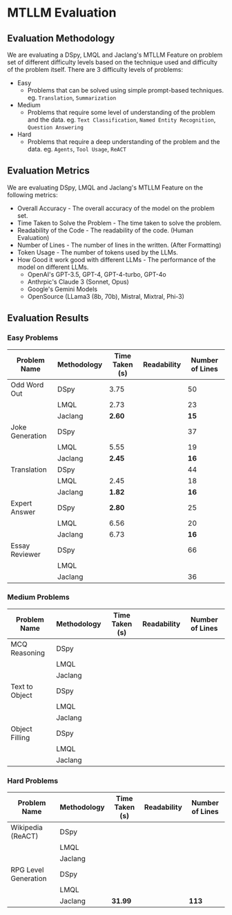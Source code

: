 # MTLLM Evaluation

## Evaluation Methodology
We are evaluating a DSpy, LMQL and Jaclang's MTLLM Feature on problem set of different difficulty levels based on the
technique used and difficulty of the problem itself. There are 3 difficulty levels of problems:
- Easy
    - Problems that can be solved using simple prompt-based techniques. eg. `Translation`, `Summarization`
- Medium
    - Problems that require some level of understanding of the problem and the data. eg. `Text Classification`, `Named Entity Recognition`, `Question Answering`
- Hard
    - Problems that require a deep understanding of the problem and the data. eg. `Agents`, `Tool Usage`, `ReACT`

## Evaluation Metrics
We are evaluating DSpy, LMQL and Jaclang's MTLLM Feature on the following metrics:
- Overall Accuracy - The overall accuracy of the model on the problem set.
- Time Taken to Solve the Problem - The time taken to solve the problem.
- Readability of the Code - The readability of the code. (Human Evaluation)
- Number of Lines - The number of lines in the written. (After Formatting)
- Token Usage - The number of tokens used by the LLMs.
- How Good it work good with different LLMs - The performance of the model on different LLMs.
    - OpenAI's GPT-3.5, GPT-4, GPT-4-turbo, GPT-4o
    - Anthrpic's Claude 3 (Sonnet, Opus)
    - Google's Gemini Models
    - OpenSource (LLama3 (8b, 70b), Mistral, Mixtral, Phi-3)

## Evaluation Results

### Easy Problems

| Problem Name | Methodology | Time Taken (s) | Readability | Number of Lines |
| ------------ | ----------- | ---------- | ----------- | --------------- |
| Odd Word Out | DSpy | 3.75 |  | 50 |
|  | LMQL | 2.73 |  | 23 |
|  | Jaclang | **2.60** |  | **15** |
| Joke Generation | DSpy |  |  | 37 |
|  | LMQL | 5.55 |  | 19 |
|  | Jaclang | **2.45** |  | **16** |
| Translation | DSpy |  |  | 44 |
|  | LMQL | 2.45 |  | 18 |
|  | Jaclang | **1.82** |  | **16** |
| Expert Answer | DSpy | **2.80** |  | 25 |
|  | LMQL | 6.56 |  | 20 |
|  | Jaclang | 6.73 |  | **16** |
| Essay Reviewer | DSpy |  |  | 66 |
|  | LMQL |  |  |  |
|  | Jaclang |  |  | 36 |


### Medium Problems

| Problem Name | Methodology | Time Taken (s) | Readability | Number of Lines |
| ------------ | ----------- | ---------- | ----------- | --------------- |
| MCQ Reasoning | DSpy |  |  |  |
|  | LMQL |  |  |  |
|  | Jaclang |  |  |  |
| Text to Object | DSpy |  |  |  |
|  | LMQL |  |  |  |
|  | Jaclang |  |  |  |
| Object Filling | DSpy |  |  |  |
|  | LMQL |  |  |  |
|  | Jaclang |  |  |  |

### Hard Problems

| Problem Name | Methodology | Time Taken (s) | Readability | Number of Lines |
| ------------ | ----------- | ---------- | ----------- | --------------- |
| Wikipedia (ReACT) | DSpy |  |  |  |
|  | LMQL |  |  |  |
|  | Jaclang |  |  |  |
| RPG Level Generation | DSpy |  |  |  |
|  | LMQL |  |  |  |
|  | Jaclang | **31.99** |  | **113** |